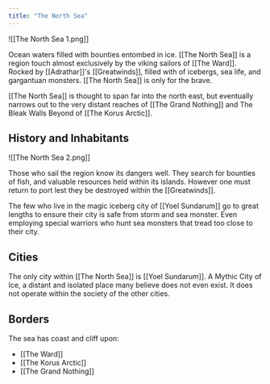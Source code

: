 ```yaml
---
title: "The North Sea"
---
```

![[The North Sea 1.png]]

Ocean waters filled with bounties entombed in ice. [[The North Sea]] is a region touch almost exclusively by the viking sailors of [[The Ward]]. Rocked by [[Adrathar]]'s [[Greatwinds]], filled with of icebergs, sea life, and gargantuan monsters. [[The North Sea]] is only for the brave.

[[The North Sea]] is thought to span far into the north east, but eventually narrows out to the very distant reaches of [[The Grand Nothing]] and The Bleak Walls Beyond of [[The Korus Arctic]].

## History and Inhabitants
![[The North Sea 2.png]]

Those who sail the region know its dangers well. They search for bounties of fish, and valuable resources held within its islands. However one must return to port lest they be destroyed within the [[Greatwinds]].

The few who live in the magic iceberg city of [[Yoel Sundarum]] go to great lengths to ensure their city is safe from storm and sea monster. Even employing special warriors who hunt sea monsters that tread too close to their city.

## Cities
The only city within [[The North Sea]] is [[Yoel Sundarum]]. A Mythic City of Ice, a distant and isolated place many believe does not even exist. It does not operate within the society of the other cities.

## Borders
The sea has coast and cliff upon:
- [[The Ward]]
- [[The Korus Arctic]]
- [[The Grand Nothing]]